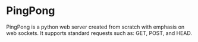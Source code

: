 # PingPong

PingPong is a python web server created from scratch with emphasis on web sockets. It supports standard requests such as: GET, POST, and HEAD.